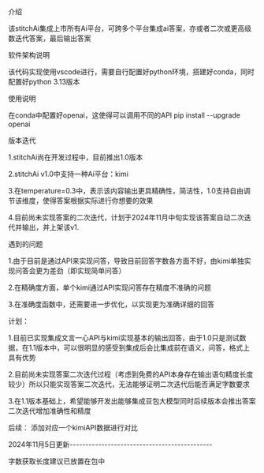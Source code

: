 介绍 

该stitchAi集成上市所有Ai平台，可跨多个平台集成ai答案，亦或者二次或更高级数迭代答案，最后输出答案

软件架构说明 

该代码实现使用vscode进行，需要自行配置好python环境，搭建好conda，同时配置好python 3.13版本

使用说明

在conda中配置好openai，这使得可以调用不同的API
pip install --upgrade openai

版本迭代

1.stitchAi尚在开发过程中，目前推出1.0版本

2.stitchAi v1.0中支持一种Ai平台：kimi  

3.在temperature=0.3中，表示该内容输出更具精确性，简洁性，1.0支持自由调节该维度，使得答案根据实际进行你想要的效果

4.目前尚未实现答案的二次迭代，计划于2024年11月中旬实现该答案自动二次迭代并输出，并上架该v1.

遇到的问题 

1.由于目前是通过API来实现问答，导致目前回答字数各方面不好，由kimi单独实现问答会更为差劲（即实现简单问答） 

2.在精确度方面，单个kimi通过API实现问答存在精度不准确的问题 

3.在准确度函数中，还需要进一步优化，以实现更为准确详细的回答

计划：

1.目前已实现集成文言一心API与kimi实现基本的输出回答，由于1.0只是测试数据，在1.1版本中，可以很明显的感受到集成后会比集成前在语义，问答，格式上具有优势 

2.目前尚未实现答案二次迭代过程（考虑到免费的API本身存在输出语句精度长度较少）所以只能实现答案二次迭代，无法能够证明二次迭代后能否满足字数要求 

3.在1.1版本基础上，希望能够开发出能够集成豆包大模型同时后续版本会推出答案二次迭代增加准确性和精度

后续： 添加对应一个kimiAPI数据进行对比 

2024年11月5日更新---------------------------------------------

字数获取长度建议已放置在包中
